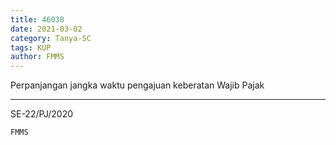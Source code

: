```yaml
---
title: 46038
date: 2021-03-02
category: Tanya-SC
tags: KUP
author: FMMS
---
```


Perpanjangan jangka waktu pengajuan keberatan Wajib Pajak

---

SE-22/PJ/2020

`FMMS`
